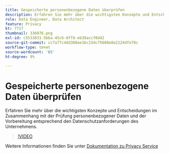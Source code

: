 ```yaml
---
title: Gespeicherte personenbezogene Daten überprüfen
description: Erfahren Sie mehr über die wichtigsten Konzepte und Entscheidungen im Zusammenhang mit der Prüfung personenbezogener Daten und der Vorbereitung entsprechend den Datenschutzanforderungen des Unternehmens.
role: Data Engineer, Data Architect
feature: Privacy
kt: 7717
thumbnail: 336076.png
exl-id: c5533831-5bba-45c6-8ff8-eb38accf0d42
source-git-commit: cc7a77c4dd380ae1bc23dc75608e8e2224dfe78c
workflow-type: tm+mt
source-wordcount: '65'
ht-degree: 9%

---
```


# Gespeicherte personenbezogene Daten überprüfen

Erfahren Sie mehr über die wichtigsten Konzepte und Entscheidungen im Zusammenhang mit der Prüfung personenbezogener Daten und der Vorbereitung entsprechend den Datenschutzanforderungen des Unternehmens.

>[!VIDEO](https://video.tv.adobe.com/v/336076?quality=12&learn=on)

Weitere Informationen finden Sie unter [Dokumentation zu Privacy Service](https://experienceleague.adobe.com/docs/experience-platform/privacy/home.html?lang=de)